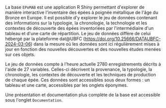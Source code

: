 La base `EPoMAB` est une application R Shiny permettant d'explorer de manière interactive l'inventaire des épées à poignée métallique de l'âge du Bronze en Europe. Il est possible d'y explorer le jeu de données contenant des informations sur la typologie, la chronologie, la technologie et les contextes de découverte des épées inventoriées par l'intermédiaire d'un tableau et d'une carte de répartition. Le jeu de données diffère de celui hébergé par la plateforme dat\@UBFC (<https://doi.org/10.25666/DATAUBFC-2024-03-06>) dans la mesure où les données sont ici régulièrement mises à jour en fonction des nouvelles découvertes et des nouvelles études menées sur ces objets.

Le jeu de données compte à l'heure actuelle 2780 enregistrements décrits à l'aide de 27 variables. Celles-ci décrivent la provenance, la typologie, la chronologie, les contextes de découverte et les techniques de production de chaque épée. Ces données sont accessibles sous deux formes : un tableau et une carte, accessibles par les onglets éponymes.

Une présentation et documentation plus complète de la base est accessible sous l'onglet `Documentation`.